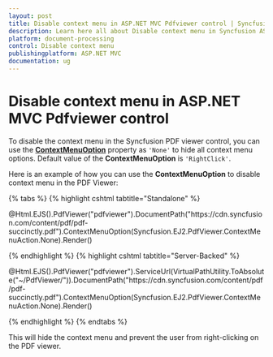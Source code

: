 ```yaml
---
layout: post
title: Disable context menu in ASP.NET MVC Pdfviewer control | Syncfusion
description: Learn here all about Disable context menu in Syncfusion ASP.NET MVC Pdfviewer control of Syncfusion Essential JS 2 and more.
platform: document-processing
control: Disable context menu
publishingplatform: ASP.NET MVC
documentation: ug
---
```


# Disable context menu in ASP.NET MVC Pdfviewer control

To disable the context menu in the Syncfusion PDF viewer control, you can use the [**ContextMenuOption**](https://help.syncfusion.com/cr/aspnetmvc-js2/syncfusion.ej2.pdfviewer.pdfviewer.html#Syncfusion_EJ2_PdfViewer_PdfViewer_ContextMenuOption) property as `'None'` to hide all context menu options. Default value of the **ContextMenuOption** is `'RightClick'`.

Here is an example of how you can use the **ContextMenuOption** to disable context menu in the PDF Viewer:

{% tabs %}
{% highlight cshtml tabtitle="Standalone" %}

<div id="e-pv-e-sign-pdfViewer-div">
    @Html.EJS().PdfViewer("pdfviewer").DocumentPath("https://cdn.syncfusion.com/content/pdf/pdf-succinctly.pdf").ContextMenuOption(Syncfusion.EJ2.PdfViewer.ContextMenuAction.None).Render()
</div>

{% endhighlight %}
{% highlight cshtml tabtitle="Server-Backed" %}

<div id="e-pv-e-sign-pdfViewer-div">
    @Html.EJS().PdfViewer("pdfviewer").ServiceUrl(VirtualPathUtility.ToAbsolute("~/PdfViewer/")).DocumentPath("https://cdn.syncfusion.com/content/pdf/pdf-succinctly.pdf").ContextMenuOption(Syncfusion.EJ2.PdfViewer.ContextMenuAction.None).Render()
</div>

{% endhighlight %}
{% endtabs %}

This will hide the context menu and prevent the user from right-clicking on the PDF viewer.
